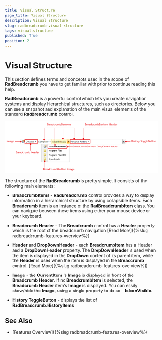 ```yaml
---
title: Visual Structure
page_title: Visual Structure
description: Visual Structure
slug: radbreadcrumb-visual-structure
tags: visual,structure
published: True
position: 2
---
```


# Visual Structure

This section defines terms and concepts used in the scope of __RadBreadcrumb__ you have to get familiar with prior to continue reading this help.

__RadBreadcrumb__ is a powerful control which lets you create navigation systems and display hierarchical structures, such as directories. Below you can see a snapshot and explanation of the main visual elements of the standard __RadBreadcrumb__ control.

![](images/breadcrumb_visual_structure.png)

The structure of the __RadBreadcrumb__ is pretty simple. It consists of the following main elements:		

* __BreadcrumbItems__ - __RadBreadcrumb__ control provides a way to display information in a hierarchical structure by using collapsible items. Each __Breadcrumb__ item is an instance of the __RadBreadcrumbItem__ class. You can navigate between these items using either your mouse device or your keyboard.

* __Breadcrumb Header__ - The __Breadcrumb__ control has a __Header__ property which is the root of the breadcrumb navigation [Read More]({%slug radbreadcrumb-features-overview%})

* __Header__ and __DropDownHeader__ - each __BreadcrumbItem__ has a Header and a __DropDownHeader__ property. The __DropDownHeader__ is used when the item is displayed in the __DropDown__ content of its parent item, while the __Header__ is used when the item is displayed in the __Breadcrumb__ control. [Read More]({%slug radbreadcrumb-features-overview%})

* __Image__ - the __CurrentItem__ 's __Image__ is displayed in front of the __Breadcrumb Header__. If no __BreadcrumbItem__ is selected, the __Breadcrumb Header__ item's __Image__ is displayed. You can easily show/hide the __Image__, using a single property to do so - __IsIconVisible__.			

* __History ToggleButton__ - displays the list of __RadBreadcrumb.HistoryItems__

## See Also
 * [Features Overview]({%slug radbreadcrumb-features-overview%})